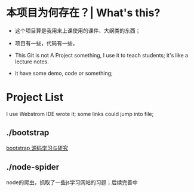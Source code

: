 # 本项目为何存在？| What's this?
* 这个项目算是我用来上课使用的课件、大纲类的东西；
* 项目有一些，代码有一些，

* This Git is not A Project something, I use it to teach students; it's like a lecture notes.
* it have some demo, code or something;

# Project List
I use Webstrom IDE wrote it; some links could jump into file;
## ./bootstrap
[bootstrap 源码学习与研究](./bootstrap/Readme.md)

## ./node-spider
node的爬虫，抓取了一些js学习网站的习题；后续完善中